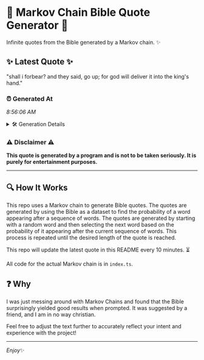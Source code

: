 # 📖 Markov Chain Bible Quote Generator 📖

Infinite quotes from the Bible generated by a Markov chain. ✨

## ✨ Latest Quote ✨
"shall i forbear? and they said, go up; for god will deliver it into the king's hand."

### ⏰ Generated At
*8:56:06 AM*

<details>
    <summary>🛠️ Generation Details</summary>
    <p>
        <strong>🌱 Seed:</strong> shall<br>
        <strong>🔄 Iterations:</strong> 16<br>
        <strong>📜 Context History:</strong><br>[ shall ]: i<br>[ shall, i ]: forbear?<br>[ shall, i, forbear? ]: and<br>[ shall, i, forbear?, and ]: they<br>[ shall, i, forbear?, and, they ]: said,<br>[ shall, i, forbear?, and, they, said, ]: go<br>[ i, forbear?, and, they, said,, go ]: up;<br>[ forbear?, and, they, said,, go, up; ]: for<br>[ and, they, said,, go, up;, for ]: god<br>[ they, said,, go, up;, for, god ]: will<br>[ said,, go, up;, for, god, will ]: deliver<br>[ go, up;, for, god, will, deliver ]: it<br>[ up;, for, god, will, deliver, it ]: into<br>[ for, god, will, deliver, it, into ]: the<br>[ god, will, deliver, it, into, the ]: king's<br>[ will, deliver, it, into, the, king's ]: hand.<br>
    </p>
</details>

### ⚠️ Disclaimer ⚠️
**This quote is generated by a program and is not to be taken seriously. It is purely for entertainment purposes.**

---

## 🔍 How It Works

This repo uses a Markov chain to generate Bible quotes. The quotes are generated by using the Bible as a dataset to find the probability of a word appearing after a sequence of words. The quotes are generated by starting with a random word and then selecting the next word based on the probability of it appearing after the current sequence of words. This process is repeated until the desired length of the quote is reached.

This repo will update the latest quote in this README every 10 minutes. ⏳

All code for the actual Markov chain is in `index.ts`.

## ❓ Why

I was just messing around with Markov Chains and found that the Bible surprisingly yielded good results when prompted. 
It was suggested by a friend, and I am in no way christian.

Feel free to adjust the text further to accurately reflect your intent and experience with the project!

---

*Enjoy*✨
